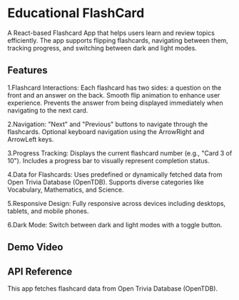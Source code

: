 # Educational FlashCard
A React-based Flashcard App that helps users learn and review topics efficiently. The app supports flipping flashcards, navigating between them, tracking progress, and switching between dark and light modes.

## Features
1.Flashcard Interactions:
   Each flashcard has two sides: a question on the front and an answer on the back.
   Smooth flip animation to enhance user experience.
   Prevents the answer from being displayed immediately when navigating to the next card.

2.Navigation:
   "Next" and "Previous" buttons to navigate through the flashcards.
   Optional keyboard navigation using the ArrowRight and ArrowLeft keys.

3.Progress Tracking:
   Displays the current flashcard number (e.g., "Card 3 of 10").
   Includes a progress bar to visually represent completion status.

4.Data for Flashcards:
   Uses predefined or dynamically fetched data from Open Trivia Database (OpenTDB).
   Supports diverse categories like Vocabulary, Mathematics, and Science.

5.Responsive Design:
   Fully responsive across devices including desktops, tablets, and mobile phones.

6.Dark Mode:
   Switch between dark and light modes with a toggle button.

## Demo Video

   
## API Reference
 This app fetches flashcard data from Open Trivia Database (OpenTDB).
